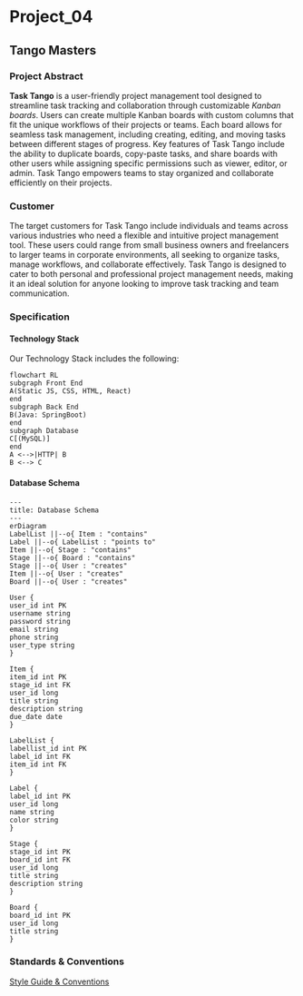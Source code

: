 # Project_04

## Tango Masters
<!--The name of your team.-->
### Project Abstract
<!--A one paragraph summary of what the software will do.-->

**Task Tango** is a user-friendly project management tool designed to streamline task tracking
and collaboration through customizable *Kanban boards*. Users can create multiple Kanban boards
with custom columns that fit the unique workflows of their projects or teams. Each board allows
for seamless task management, including creating, editing, and moving tasks between different
stages of progress. Key features of Task Tango include the ability to duplicate boards,
copy-paste tasks, and share boards with other users while assigning specific permissions
such as viewer, editor, or admin. Task Tango empowers teams to stay organized and collaborate
efficiently on their projects.

### Customer
<!--A brief description of the customer for this software, both in general (the
population who might eventually use such a system) and specifically for this
document (the customer(s) who informed this document). Every project will have a
customer from the CS506 instructional staff. Requirements should not be derived
simply from discussion among team members. Ideally your customer should not only
talk to you about requirements but also be excited later in the semester to use the
system. For now, since we do not have a customer from the CS506 staff, a general one
is included.-->

The target customers for Task Tango include individuals and teams across various industries
who need a flexible and intuitive project management tool. These users could range from small
 business owners and freelancers to larger teams in corporate environments, all seeking to
organize tasks, manage workflows, and collaborate effectively. Task Tango is designed to cater
to both personal and professional project management needs, making it an ideal solution for
anyone looking to improve task tracking and team communication.

### Specification
<!--A detailed specification of the system. UML, or other diagrams, such as finite
automata, or other appropriate specification formalisms, are encouraged over
natural language.-->
<!--Include sections, for example, illustrating the database architecture (with,
for example, an ERD).-->
<!--Included below are some sample diagrams, including some example tech stack
diagrams.-->

#### Technology Stack

Our Technology Stack includes the following:

```mermaid
flowchart RL
subgraph Front End
A(Static JS, CSS, HTML, React)
end
subgraph Back End
B(Java: SpringBoot)
end
subgraph Database
C[(MySQL)]
end
A <-->|HTTP| B
B <--> C
```

#### Database Schema
```mermaid
---
title: Database Schema
---
erDiagram
LabelList ||--o{ Item : "contains"
Label ||--o{ LabelList : "points to"
Item ||--o{ Stage : "contains"
Stage ||--o{ Board : "contains"
Stage ||--o{ User : "creates"
Item ||--o{ User : "creates"
Board ||--o{ User : "creates"

User {
user_id int PK
username string
password string
email string
phone string
user_type string
}

Item {
item_id int PK
stage_id int FK
user_id long
title string
description string
due_date date
}

LabelList {
labellist_id int PK
label_id int FK
item_id int FK
}

Label {
label_id int PK
user_id long
name string
color string
}

Stage {
stage_id int PK
board_id int FK
user_id long
title string
description string
}

Board {
board_id int PK
user_id long
title string
}
```
### Standards & Conventions
<!--This is a link to a seperate coding conventions document / style guide-->
[Style Guide & Conventions](STYLE.md)

